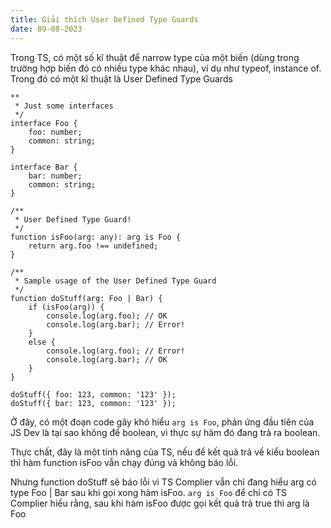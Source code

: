 ```yaml
---
title: Giải thích User Defined Type Guards
date: 09-08-2023
---
```

Trong TS, có một số kĩ thuật để narrow type của một biến (dùng trong trường hợp biến đó có nhiều type khác nhau), ví dụ như typeof, instance of. Trong đó có một kĩ thuật là User Defined Type Guards
```
**
 * Just some interfaces
 */
interface Foo {
    foo: number;
    common: string;
}

interface Bar {
    bar: number;
    common: string;
}

/**
 * User Defined Type Guard!
 */
function isFoo(arg: any): arg is Foo {
    return arg.foo !== undefined;
}

/**
 * Sample usage of the User Defined Type Guard
 */
function doStuff(arg: Foo | Bar) {
    if (isFoo(arg)) {
        console.log(arg.foo); // OK
        console.log(arg.bar); // Error!
    }
    else {
        console.log(arg.foo); // Error!
        console.log(arg.bar); // OK
    }
}

doStuff({ foo: 123, common: '123' });
doStuff({ bar: 123, common: '123' });
```
Ở đây, có một đoạn code gây khó hiểu ```arg is Foo```, phản ứng đầu tiên của JS Dev là tại sao không để boolean, vì thực sự hàm đó đang trả ra boolean.

Thực chất, đây là một tính năng của TS, nếu để kết quả trả về kiểu boolean thì hàm function isFoo vẫn chạy đúng và không báo lỗi. 

Nhưng function doStuff sẽ báo lỗi vì TS Complier vẫn chỉ đang hiểu arg có type Foo | Bar sau khi gọi xong hàm isFoo. ```arg is Foo``` để chỉ có TS Complier hiểu rằng, sau khi hàm isFoo được gọi kết quả trả true thì arg là Foo
